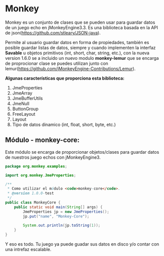 # Monkey
 Monkey es un conjunto de clases que se pueden usar para guardar datos de un juego echo en jMonkeyEngine3.3.
Es una biblioteca basada en la API de json(https://github.com/stleary/JSON-java).

Permite al usuario guardar datos en forma de propiedades, también es posible guardar listas de datos,
siempre y cuando implementen la interfaz **Savable** u objetos primitivos (int, short, char, string, etc.), con la
nueva version 1.6.0 se a incluido un nuevo modulo **monkey-lemur** que se encarga de proprocionar clase se puedes
utilizan junto con lemur(https://github.com/jMonkeyEngine-Contributions/Lemur).

**Algunas características que proporciona esta biblioteca:**
1. JmeProperties 
2. JmeArray
3. JmeBufferUtils
4. JmeNull
5. ButtonGroup
6. FreeLayout
7. Layout
8. Tipo de datos dinamico (int, float, short, byte, etc.)

## Módulo - monkey-core:
Este módulo se encarga de proporcionar objetos/clases para guardar datos
de nuestros juego echos con jMonkeyEngine3.

```java
package org.monkey.examples;

import org.monkey.JmeProperties;

/**
 * Como utilizar el módulo <code>monkey-core</code>.
 * @version 1.0.0-test
 */
public class MonkeyCore {
    public static void main(String[] args) {
        JmeProperties jp = new JmeProperties();
        jp.put("name", "Monkey-Core");
        
        System.out.println(jp.toString(1));
    }
}
```

Y eso es todo. Tu juego ya puede guadar sus datos en disco y/o contar con una intrefaz escalable.
